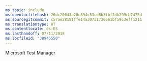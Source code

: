 ```yaml
---
ms.topic: include
ms.openlocfilehash: 26dc20043a28c894c53ce8b3fbf2db299cb7475d
ms.sourcegitcommit: c57ae28181ffe14a30731736661bf59c3eff1211
ms.translationtype: HT
ms.contentlocale: es-ES
ms.lasthandoff: 07/11/2018
ms.locfileid: "38945550"
---
```

Microsoft Test Manager
